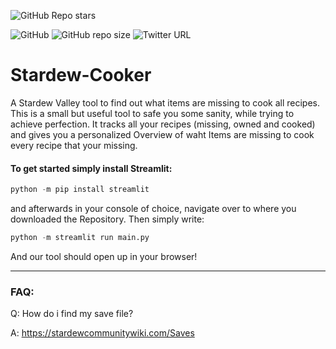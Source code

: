 ![GitHub Repo stars](https://img.shields.io/github/stars/friedeheim/Stardew-Cooker?color=%23ff91af&style=social)

![GitHub](https://img.shields.io/github/license/friedeheim/Stardew-Cooker?color=ff91af&style=plastic)
![GitHub repo size](https://img.shields.io/github/repo-size/friedeheim/Stardew-Cooker?color=ff91af&style=plastic)
![Twitter URL](https://img.shields.io/twitter/url?color=ff91af&style=plastic&url=https%3A%2F%2Ftwitter.com%2FFullCatHouse%2Fstatus%2F751356486568280064%3Fcxt%3DHHwWgIC0mcyvre0UAAAA)

# Stardew-Cooker
A Stardew Valley tool to find out what items are missing to cook all recipes. This is a small but useful tool to safe you some sanity, while trying to achieve perfection. It tracks all your recipes (missing, owned and cooked) and gives you a personalized Overview of waht Items are missing to cook every recipe that your missing.

#### To get started simply install Streamlit:

```py
python -m pip install streamlit
```

and afterwards in your console of choice, navigate over to where you downloaded the Repository.
Then simply write:

```py
python -m streamlit run main.py
```

And our tool should open up in your browser! 

___

### FAQ:
Q: How do i find my save file?

A: https://stardewcommunitywiki.com/Saves
